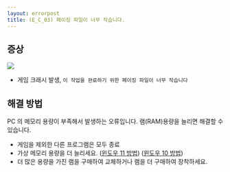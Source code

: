 ```yaml
---
layout: errorpost
title: (E_C_03) 페이징 파일이 너무 작습니다.
---
```


## 증상

![]({{site.url}}/assets/E_C_03_01.png)

- 게임 크래시 발생, `이 작업을 완료하기 위한 페이징 파일이 너무 작습니다`

## 해결 방법

PC 의 메모리 용량이 부족해서 발생하는 오류입니다. 램(RAM)용량을 늘리면 해결할 수 있습니다.

- 게임을 제외한 다른 프로그램은 모두 종료
- 가상 메모리 용량을 더 늘리세요. ([윈도우 11 방법](https://comeinsidebox.com/virtual-memory/)) ([윈도우 10 방법](https://prolite.tistory.com/1089))
- 더 많은 용량을 가진 램을 구매하여 교체하거나 램을 더 구매하여 장착하세요.